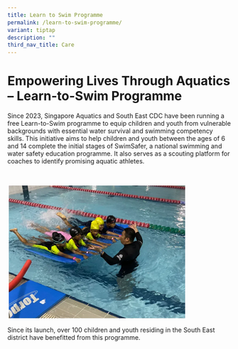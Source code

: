 ```yaml
---
title: Learn to Swim Programme
permalink: /learn-to-swim-programme/
variant: tiptap
description: ""
third_nav_title: Care
---
```

<h1><strong>Empowering Lives Through Aquatics – Learn-to-Swim Programme</strong></h1>
<p>Since 2023, Singapore Aquatics and South East CDC have been running a
free Learn-to-Swim programme to equip children and youth from vulnerable
backgrounds with essential water survival and swimming competency skills.&nbsp;This
initiative aims to help children and youth between the ages of 6 and 14
complete the initial stages of SwimSafer, a national swimming and water
safety education programme. It also serves as a scouting platform for coaches
to identify promising aquatic athletes.</p>
<p>&nbsp;</p>
<div class="isomer-image-wrapper">
<img style="width: 80%;" height="auto" width="100%" alt="learn to swim" src="/images/What We Do/CARE/Picture1.png">
</div>
<p>Since its launch, over 100 children and youth residing in the South East
district have benefitted from this programme.</p>